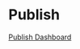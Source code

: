 # Publish

[Publish Dashboard](https://partner.microsoft.com/en-us/dashboard/marketplace-offers/overview)

